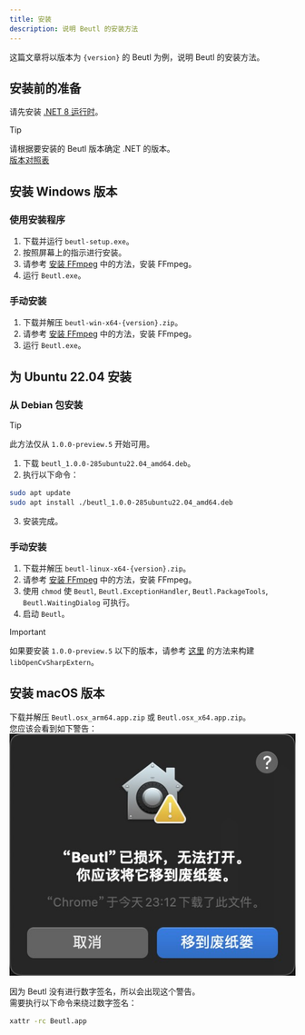 ```yaml
---
title: 安装
description: 说明 Beutl 的安装方法
---
```


这篇文章将以版本为 `{version}` 的 Beutl 为例，说明 Beutl 的安装方法。  

## 安装前的准备
请先安装 [.NET 8 运行时](https://dotnet.microsoft.com/zh-cn/download/dotnet/8.0)。  

> [!TIP]  
> 请根据要安装的 Beutl 版本确定 .NET 的版本。  
> [版本对照表](../extensions/version-mapping.md)  

## 安装 Windows 版本

### 使用安装程序
1. 下载并运行 `beutl-setup.exe`。  
2. 按照屏幕上的指示进行安装。  
3. 请参考 [安装 FFmpeg](./ffmpeg-install.md) 中的方法，安装 FFmpeg。  
4. 运行 `Beutl.exe`。  

### 手动安装
1. 下载并解压 `beutl-win-x64-{version}.zip`。  
2. 请参考 [安装 FFmpeg](./ffmpeg-install.md) 中的方法，安装 FFmpeg。  
3. 运行 `Beutl.exe`。  

## 为 Ubuntu 22.04 安装

### 从 Debian 包安装

> [!TIP]  
> 此方法仅从 `1.0.0-preview.5` 开始可用。  

1. 下载 `beutl_1.0.0-285ubuntu22.04_amd64.deb`。  
2. 执行以下命令：
```sh
sudo apt update
sudo apt install ./beutl_1.0.0-285ubuntu22.04_amd64.deb
```
3. 安装完成。

### 手动安装
1. 下载并解压 `beutl-linux-x64-{version}.zip`。  
2. 请参考 [安装 FFmpeg](./ffmpeg-install.md) 中的方法，安装 FFmpeg。  
3. 使用 `chmod` 使 `Beutl`, `Beutl.ExceptionHandler`, `Beutl.PackageTools`, `Beutl.WaitingDialog` 可执行。  
4. 启动 `Beutl`。  

> [!IMPORTANT]  
> 如果要安装 `1.0.0-preview.5` 以下的版本，请参考 [这里](https://github.com/shimat/opencvsharp#ubuntu) 的方法来构建 `libOpenCvSharpExtern`。  

## 安装 macOS 版本

下载并解压 `Beutl.osx_arm64.app.zip` 或 `Beutl.osx_x64.app.zip`。  
您应该会看到如下警告：  
![](./_images/1.install/macos-gatekeeper.jpg)

因为 Beutl 没有进行数字签名，所以会出现这个警告。  
需要执行以下命令来绕过数字签名：
```sh
xattr -rc Beutl.app
```
